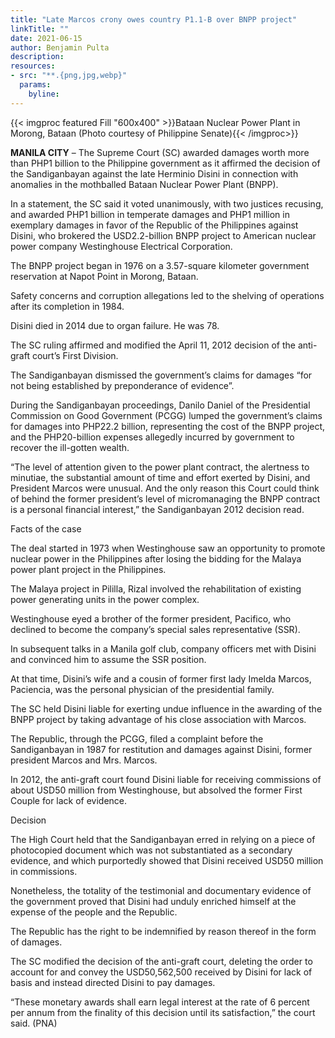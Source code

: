 ```yaml
---
title: "Late Marcos crony owes country P1.1-B over BNPP project"
linkTitle: ""
date: 2021-06-15
author: Benjamin Pulta
description:
resources:
- src: "**.{png,jpg,webp}"
  params:
    byline: 
---
```

{{< imgproc featured Fill "600x400" >}}Bataan Nuclear Power Plant in Morong, Bataan (Photo courtesy of Philippine Senate){{< /imgproc>}}

**MANILA CITY** –   The Supreme Court (SC) awarded damages worth more than PHP1 billion to the Philippine government as it affirmed the decision of the Sandiganbayan against the late Herminio Disini in connection with anomalies in the mothballed Bataan Nuclear Power Plant (BNPP).

In a statement, the SC said it voted unanimously, with two justices recusing, and awarded PHP1 billion in temperate damages and PHP1 million in exemplary damages in favor of the Republic of the Philippines against Disini, who brokered the USD2.2-billion BNPP project to American nuclear power company Westinghouse Electrical Corporation.

The BNPP project began in 1976 on a 3.57-square kilometer government reservation at Napot Point in Morong, Bataan.

Safety concerns and corruption allegations led to the shelving of operations after its completion in 1984.

Disini died in 2014 due to organ failure. He was 78.

The SC ruling affirmed and modified the April 11, 2012 decision of the anti-graft court’s First Division.

The Sandiganbayan dismissed the government’s claims for damages “for not being established by preponderance of evidence”.

During the Sandiganbayan proceedings, Danilo Daniel of the Presidential Commission on Good Government (PCGG) lumped the government’s claims for damages into PHP22.2 billion, representing the cost of the BNPP project, and the PHP20-billion expenses allegedly incurred by government to recover the ill-gotten wealth.

“The level of attention given to the power plant contract, the alertness to minutiae, the substantial amount of time and effort exerted by Disini, and President Marcos were unusual. And the only reason this Court could think of behind the former president’s level of micromanaging the BNPP contract is a personal financial interest,” the Sandiganbayan 2012 decision read.

Facts of the case

The deal started in 1973 when Westinghouse saw an opportunity to promote nuclear power in the Philippines after losing the bidding for the Malaya power plant project in the Philippines.

The Malaya project in Pililla, Rizal involved the rehabilitation of existing power generating units in the power complex.

Westinghouse eyed a brother of the former president, Pacifico, who declined to become the company’s special sales representative (SSR).

In subsequent talks in a Manila golf club, company officers met with Disini and convinced him to assume the SSR position.

At that time, Disini’s wife and a cousin of former first lady Imelda Marcos, Paciencia, was the personal physician of the presidential family.

The SC held Disini liable for exerting undue influence in the awarding of the BNPP project by taking advantage of his close association with Marcos.

The Republic, through the PCGG, filed a complaint before the Sandiganbayan in 1987 for restitution and damages against Disini, former president Marcos and Mrs. Marcos.

In 2012, the anti-graft court found Disini liable for receiving commissions of about USD50 million from Westinghouse, but absolved the former First Couple for lack of evidence.

Decision

The High Court held that the Sandiganbayan erred in relying on a piece of photocopied document which was not substantiated as a secondary evidence, and which purportedly showed that Disini received USD50 million in commissions.

Nonetheless, the totality of the testimonial and documentary evidence of the government proved that Disini had unduly enriched himself at the expense of the people and the Republic.

The Republic has the right to be indemnified by reason thereof in the form of damages.

The SC modified the decision of the anti-graft court, deleting the order to account for and convey the USD50,562,500 received by Disini for lack of basis and instead directed Disini to pay damages.

“These monetary awards shall earn legal interest at the rate of 6 percent per annum from the finality of this decision until its satisfaction,” the court said. (PNA)